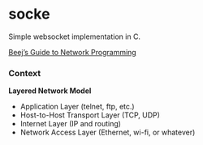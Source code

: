# socke

Simple websocket implementation in C.

[Beej’s Guide to Network Programming](https://beej.us/guide/bgnet/pdf/bgnet_usl_c_1.pdf)


### Context

**Layered Network Model**
- Application Layer (telnet, ftp, etc.)
- Host-to-Host Transport Layer (TCP, UDP)
- Internet Layer (IP and routing)
- Network Access Layer (Ethernet, wi-fi, or whatever)
